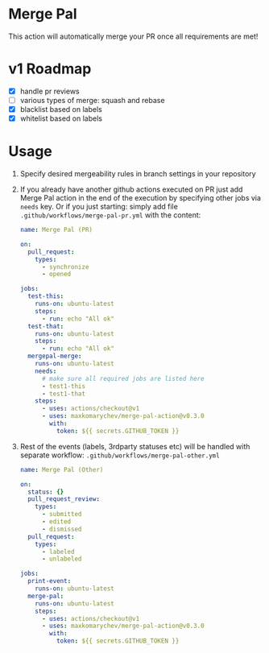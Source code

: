 # Merge Pal

This action will automatically merge your PR once all requirements are met!

# v1 Roadmap

- [x] handle pr reviews
- [ ] various types of merge: squash and rebase
- [x] blacklist based on labels
- [x] whitelist based on labels

# Usage

1. Specify desired mergeability rules in branch settings in your repository

2. If you already have another github actions executed on PR just add Merge Pal 
action in the end of the execution by specifying other jobs via `needs` key.
Or if you just starting: simply add file `.github/workflows/merge-pal-pr.yml` 
with the content:


    ```yml
    name: Merge Pal (PR)

    on:
      pull_request:
        types:
          - synchronize
          - opened

    jobs:
      test-this:
        runs-on: ubuntu-latest
        steps:
          - run: echo "All ok"
      test-that:
        runs-on: ubuntu-latest
        steps:
          - run: echo "All ok"
      mergepal-merge:
        runs-on: ubuntu-latest
        needs:
          # make sure all required jobs are listed here
          - test1-this
          - test1-that
        steps:
          - uses: actions/checkout@v1
          - uses: maxkomarychev/merge-pal-action@v0.3.0
            with:
              token: ${{ secrets.GITHUB_TOKEN }}

    ```


3. Rest of the events (labels, 3rdparty statuses etc) will be handled with 
separate workflow: `.github/workflows/merge-pal-other.yml` 


    ```yml
    name: Merge Pal (Other)

    on:
      status: {}
      pull_request_review:
        types:
          - submitted
          - edited
          - dismissed
      pull_request:
        types:
          - labeled
          - unlabeled

    jobs:
      print-event:
        runs-on: ubuntu-latest
      merge-pal:
        runs-on: ubuntu-latest
        steps:
          - uses: actions/checkout@v1
          - uses: maxkomarychev/merge-pal-action@v0.3.0
            with:
              token: ${{ secrets.GITHUB_TOKEN }}

    ```
